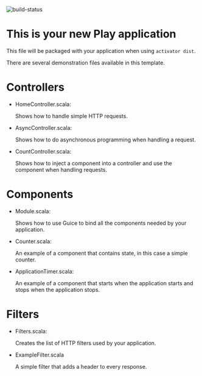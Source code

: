![build-status](https://travis-ci.org/rahulbaphana/expensetracker.svg?branch=master)

This is your new Play application
=================================

This file will be packaged with your application when using `activator dist`.

There are several demonstration files available in this template.

Controllers
===========

- HomeController.scala:

  Shows how to handle simple HTTP requests.

- AsyncController.scala:

  Shows how to do asynchronous programming when handling a request.

- CountController.scala:

  Shows how to inject a component into a controller and use the component when
  handling requests.

Components
==========

- Module.scala:

  Shows how to use Guice to bind all the components needed by your application.

- Counter.scala:

  An example of a component that contains state, in this case a simple counter.

- ApplicationTimer.scala:

  An example of a component that starts when the application starts and stops
  when the application stops.

Filters
=======

- Filters.scala:

  Creates the list of HTTP filters used by your application.

- ExampleFilter.scala

  A simple filter that adds a header to every response.